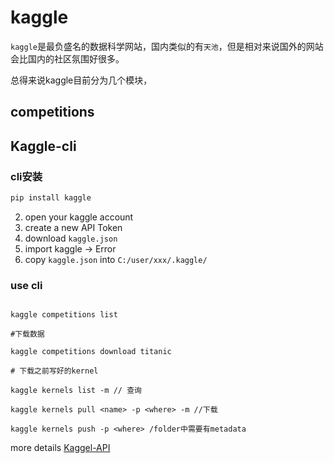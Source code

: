 # kaggle

`kaggle`是最负盛名的数据科学网站，国内类似的有`天池`，但是相对来说国外的网站会比国内的社区氛围好很多。

总得来说kaggle目前分为几个模块，

## competitions



##  Kaggle-cli

### cli安装

```cmd
pip install kaggle
```

2. open your kaggle account
3. create a new API Token
4. download `kaggle.json`
5. import kaggle -> Error
6. copy `kaggle.json` into `C:/user/xxx/.kaggle/`

### use cli

```shell

kaggle competitions list

#下载数据

kaggle competitions download titanic

# 下载之前写好的kernel

kaggle kernels list -m // 查询

kaggle kernels pull <name> -p <where> -m //下载

kaggle kernels push -p <where> /folder中需要有metadata
```

more details [Kaggel-API](https://github.com/Kaggle/kaggle-api#initialize-metadata-file-for-a-kernel)
